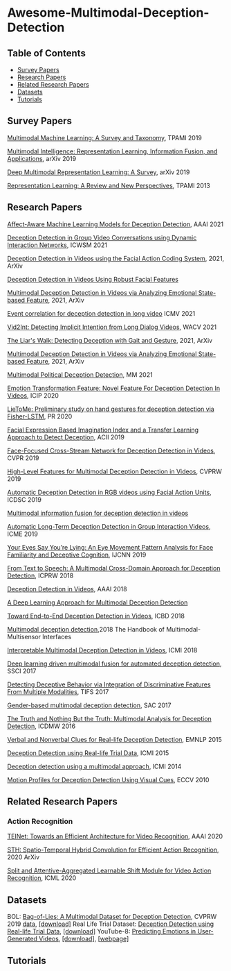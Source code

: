 # Awesome-Multimodal-Deception-Detection


## Table of Contents

* [Survey Papers](#survey-papers)
* [Research Papers](#research-papers)
* [Related Research Papers](#related-research-papers)  
* [Datasets](#datasets)  
* [Tutorials](#tutorials)

## Survey Papers

[Multimodal Machine Learning: A Survey and Taxonomy](https://arxiv.org/abs/1705.09406), TPAMI 2019

[Multimodal Intelligence: Representation Learning, Information Fusion, and Applications](https://arxiv.org/abs/1911.03977), arXiv 2019

[Deep Multimodal Representation Learning: A Survey](https://ieeexplore.ieee.org/abstract/document/8715409), arXiv 2019

[Representation Learning: A Review and New Perspectives](https://arxiv.org/abs/1206.5538), TPAMI 2013


## Research Papers
[Affect-Aware Machine Learning Models for Deception Detection](https://www.aaai.org/AAAI21Papers/UC-47.MathurL.pdf), AAAI 2021

[Deception Detection in Group Video Conversations using Dynamic Interaction Networks](https://cc.gatech.edu/~srijan/pubs/deceptionrank_kumar_icwsm21.pdf), ICWSM 2021

[Deception Detection in Videos using the Facial Action Coding System](https://arxiv.org/abs/2105.13659), 2021, ArXiv

[Deception Detection in Videos Using Robust Facial Features](https://link.springer.com/chapter/10.1007/978-3-030-63092-8_45)

[Multimodal Deception Detection in Videos via Analyzing Emotional State-based Feature](https://arxiv.org/abs/2104.08373), 2021, ArXiv

[Event correlation for deception detection in long video](https://www.spiedigitallibrary.org/conference-proceedings-of-spie/11605/116050E/Event-correlation-for-deception-detection-in-long-video/10.1117/12.2586819.short) ICMV 2021

[Vid2Int: Detecting Implicit Intention from Long Dialog Videos](https://openaccess.thecvf.com/content/WACV2021/papers/Xu_Vid2Int_Detecting_Implicit_Intention_From_Long_Dialog_Videos_WACV_2021_paper.pdf), WACV 2021

[The Liar's Walk: Detecting Deception with Gait and Gesture](https://arxiv.org/pdf/1912.06874.pdf), 2021, ArXiv

[Multimodal Deception Detection in Videos via Analyzing Emotional State-based Feature](https://arxiv.org/pdf/2104.08373.pdf), 2021, ArXiv

[Multimodal Political Deception Detection](https://ieeexplore.ieee.org/abstract/document/9310253/), MM 2021


[Emotion Transformation Feature: Novel Feature For Deception Detection In Videos](https://ieeexplore.ieee.org/abstract/document/9190846/), ICIP 2020

[LieToMe: Preliminary study on hand gestures for deception detection via Fisher-LSTM](https://www.sciencedirect.com/science/article/abs/pii/S0167865520303123), PR 2020


[Facial Expression Based Imagination Index and a Transfer Learning Approach to Detect Deception](http://www.chasseauxp.hoques.com/Publications/2019/2019-Mental-face-Hasan-etal-ACII.pdf), ACII 2019

[Face-Focused Cross-Stream Network for Deception Detection in Videos](https://openaccess.thecvf.com/content_CVPR_2019/html/Ding_Face-Focused_Cross-Stream_Network_for_Deception_Detection_in_Videos_CVPR_2019_paper.html), CVPR 2019

[High-Level Features for Multimodal Deception Detection in Videos](https://openaccess.thecvf.com/content_CVPRW_2019/papers/CFS/Rill-Garcia_High-Level_Features_for_Multimodal_Deception_Detection_in_Videos_CVPRW_2019_paper.pdf), CVPRW 2019

[Automatic Deception Detection in RGB videos using Facial Action Units](https://dl.acm.org/doi/abs/10.1145/3349801.3349806?casa_token=TMB1PMcnM6QAAAAA:hDBcTW7LdVp0dcFddaugSppeatnshIP8GzDEqrpjTD-ijfio3z_1MoJOaA2GlY80ZeAjbOz_dLHRAg), ICDSC 2019

[Multimodal information fusion for deception detection in videos](https://inaoe.repositorioinstitucional.mx/jspui/bitstream/1009/1966/1/RillGR.pdf)

[Automatic Long-Term Deception Detection in Group Interaction Videos](https://arxiv.org/pdf/1905.08617.pdf), ICME 2019

[Your Eyes Say You’re Lying: An Eye Movement Pattern Analysis for Face Familiarity and Deceptive Cognition](https://arxiv.org/pdf/1811.03401.pdf), IJCNN 2019



[From Text to Speech: A Multimodal Cross-Domain Approach for Deception Detection](https://www.google.com/books?hl=zh-CN&lr=&id=0gyCDwAAQBAJ&oi=fnd&pg=PA164&ots=EHAhzd0Fyk&sig=afw45LrPpXz-z2J_2B-5wXkODg0), ICPRW 2018

[Deception Detection in Videos](http://expertize-journal.org.ua/attachments/article/780/1712.04415.pdf), AAAI 2018

[A Deep Learning Approach for Multimodal Deception Detection](https://arxiv.org/pdf/1803.00344.pdf)

[Toward End-to-End Deception Detection in Videos](https://www.researchgate.net/profile/Hamid-Karimi-21/publication/330622486_Toward_End-to-End_Deception_Detection_in_Videos/links/5cf3d8e892851c4dd02272fe/Toward-End-to-End-Deception-Detection-in-Videos.pdf), ICBD 2018

[Multimodal deception detection](http://www-personal.umich.edu/~zmohamed/PDFs/Bookch13.pdf),2018 The Handbook of Multimodal-Multisensor Interfaces

[Interpretable Multimodal Deception Detection in Videos](http://www.cse.msu.edu/~karimiha/publications/DEV-ICMI-Doctral-Consortium2018.pdf), ICMI 2018





[Deep learning driven multimodal fusion for automated deception detection](https://mandargogate.github.io/papers/SSCI2017-Deep-Learning-Multimodal-Deception.pdf), SSCI 2017

[Detecting Deceptive Behavior via Integration of Discriminative Features From Multiple Modalities](https://www.wikidata.org/entity/Q56524974), TIFS 2017

[Gender-based multimodal deception detection](http://web.eecs.umich.edu/~mihalcea/papers/abouelenien17.acmsac.pdf), SAC 2017



[The Truth and Nothing But the Truth: Multimodal Analysis for Deception Detection](https://arxiv.org/pdf/1903.04484.pdf), ICDMW 2016

[Verbal and Nonverbal Clues for Real-life Deception Detection](http://aclweb.org/anthology/D15-1281), EMNLP 2015

[Deception Detection using Real-life Trial Data](http://web.eecs.umich.edu/~zmohamed/PDFs/Trial.ICMI.pdf), ICMI 2015


[Deception detection using a multimodal approach](http://web.eecs.umich.edu/~mihalcea/papers/abouelenien.icmi14.pdf), ICMI 2014


[Motion Profiles for Deception Detection Using Visual Cues](https://www.researchgate.net/profile/Judee_Burgoon/publication/221305092_Motion_Profiles_for_Deception_Detection_Using_Visual_Cues/links/53d659ff0cf220632f3d9a31.pdf), ECCV 2010


## Related Research Papers
### Action Recognition
[TEINet: Towards an Efficient Architecture for Video Recognition](https://arxiv.org/pdf/1911.09435.pdf), AAAI 2020

[STH: Spatio-Temporal Hybrid Convolution for Efficient Action Recognition](https://arxiv.org/pdf/2003.08042.pdf), 2020 ArXiv

[Split and Attentive-Aggregated Learnable Shift Module for Video Action Recognition](https://dl.acm.org/doi/abs/10.1145/3426826.3426836?casa_token=osYSvyWvYFgAAAAA:xTwl-phSC82_rbX6vztvAQSAiZOlH_4ZB30PYaMtusergdqOH9-oAZWd-VeiTeUlRSsGaB0z56ACJw), ICML 2020

## Datasets
BOL: [Bag-of-Lies: A Multimodal Dataset for Deception Detection](https://openaccess.thecvf.com/content_CVPRW_2019/papers/CV-COPS/Gupta_Bag-Of-Lies_A_Multimodal_Dataset_for_Deception_Detection_CVPRW_2019_paper.pdf), CVPRW 2019 [data](http://iab-rubric.org/resources/BagLies.html), [[download]](https://web.eecs.umich.edu/~mihalcea/downloads.html#multimodalDialogDeception)
Real Life Trial Dataset: [Deception Detection using Real-life Trial Data](http://web.eecs.umich.edu/~mihalcea/papers/perezrosas.icmi15.pdf), [[download]](https://web.eecs.umich.edu/~mihalcea/downloads.html#RealLifeDeception)
YouTube-8: [Predicting Emotions in User-Generated Videos](http://www.yugangjiang.info/publication/aaai14-emotions.pdf), [[download]](https://drive.google.com/folderview?id=0B5peJ1MHnIWGd3pFbzMyTG5BSGs&usp=sharing), [[webpage]](http://www.yugangjiang.info/research/VideoEmotions/index.html)


## Tutorials